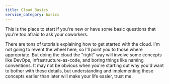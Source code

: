 ```yaml
---
title: Cloud Basics
service_category: basics
---
```

This is the place to start if you're new or have some basic questions that you're too afraid to ask your coworkers.
<!--more-->

There are tons of tutorials explaining how to get started with the cloud. I'm not going to revent the wheel here, so I'll point you to those where appropriate. But doing the cloud the "right" way will involve some concepts like DevOps, infrastructure-as-code, and boring things like naming conventions. It may not be obvious when you're starting out why you'd want to bother with these details, but understanding and implementing these concepts earlier than later will make your life easier, trust me.